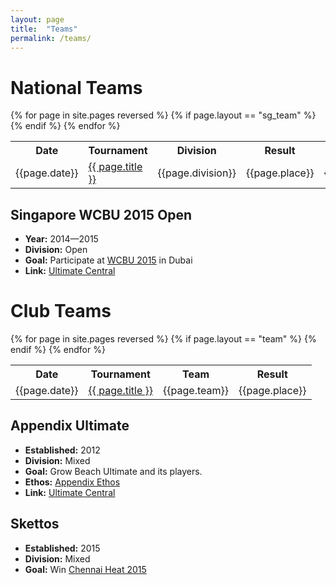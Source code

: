 ```yaml
---
layout: page
title:  "Teams"
permalink: /teams/
---
```


# National Teams

<table>
    <tr><th>Date</th><th>Tournament</th><th>Division</th><th>Result</th><th>Spirit</th></tr>
    {% for page in site.pages reversed %}
          {% if page.layout == "sg_team" %}
          <tr>
              <td>{{page.date}}</td>
              <td><a href="{{ page.url | prepend: site.baseurl }}">{{ page.title }}</a></td>
              <td>{{page.division}}</td>
              <td>{{page.place}}</td>
              <td>{{page.spirit}}</td>
          </tr>
          {% endif %}
    {% endfor %}
</table>

## Singapore WCBU 2015 Open 

* **Year:** 2014&mdash;2015
* **Division:** Open
* **Goal:** Participate at [WCBU 2015](http://www.wcbu2015.org) in Dubai
* **Link:** [Ultimate Central](http://ultimatecentral.com/t/singapore-open-wcbu2015)

# Club Teams

<table>
    <tr><th>Date</th><th>Tournament</th><th>Team</th><th>Result</th></tr>
    {% for page in site.pages reversed %}
          {% if page.layout == "team" %}
          <tr>
              <td>{{page.date}}</td>
              <td><a href="{{ page.url | prepend: site.baseurl }}">{{ page.title }}</a></td>
              <td>{{page.team}}</td>
              <td>{{page.place}}</td>
          </tr>
          {% endif %}
    {% endfor %}
</table>

## Appendix Ultimate

* **Established:** 2012
* **Division:** Mixed
* **Goal:** Grow Beach Ultimate and its players.
* **Ethos:** [Appendix Ethos](https://docs.google.com/document/d/1JjIVbyXe3vasj9OZ3f3Z13G9qWLu3WuIbIyMODaf8Qw/edit?usp=sharing)
* **Link:** [Ultimate Central](http://ultimatecentral.com/t/appendix-ultimate)

## Skettos

* **Established:** 2015
* **Division:** Mixed
* **Goal:** Win [Chennai Heat 2015](https://www.facebook.com/events/462232350614494/)
